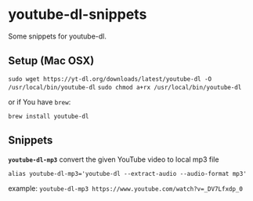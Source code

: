 # youtube-dl-snippets
Some snippets for youtube-dl.

## Setup (Mac OSX)

`sudo wget https://yt-dl.org/downloads/latest/youtube-dl -O /usr/local/bin/youtube-dl`
`sudo chmod a+rx /usr/local/bin/youtube-dl`

or if You have `brew`:

`brew install youtube-dl`

## Snippets

**`youtube-dl-mp3`** convert the given YouTube video to local mp3 file

`alias youtube-dl-mp3='youtube-dl --extract-audio --audio-format mp3'`

  example: `youtube-dl-mp3 https://www.youtube.com/watch?v=_DV7Lfxdp_0`
